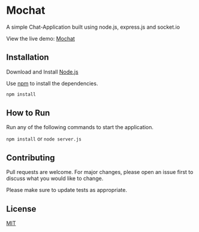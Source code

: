 # Mochat

A simple Chat-Application built using node.js, express.js and socket.io

View the live demo: [Mochat](https://moochat.herokuapp.com/)


## Installation

Download and Install [Node.js](https://nodejs.org/en/download/)

Use [npm]() to install the dependencies.

```bash
npm install
```

## How to Run

Run any of the following commands to start the application.

`npm install` or `node server.js`

## Contributing
Pull requests are welcome. For major changes, please open an issue first to discuss what you would like to change.

Please make sure to update tests as appropriate.

## License
[MIT](https://github.com/mochatek/Mochat/blob/master/LICENSE)
